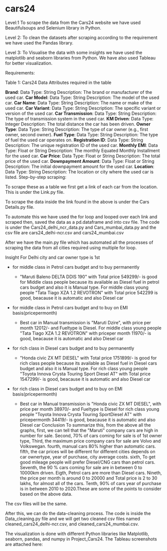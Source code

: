 # cars24

Level:1 To scrape the data from the Cars24 website we have used Beautifulsoups and Selenium library in Python.

Level 2: To clean the datasets after scraping according to the requirement we have used the Pandas library.

Level 3: To Visualise the data with some insights we have used the matplotlib and seaborn libraries from Python. We have also used Tableau for better visualization.

Requirements:

Table 1: Cars24 Data Attributes required in the table

**Brand**:
Data Type: String
Description: The brand or manufacturer of the used car.
**Car Model**:
Data Type: String
Description: The model of the used car.
**Car Name**:
Data Type: String
Description: The name or make of the used car.
**Car Variant**:
Data Type: String
Description: The specific variant or version of the used car.
**Car Transmission**:
Data Type: String
Description: The type of transmission system in the used car.
**KM Driven**:
Data Type: Integer
Description: The total distance the car has been driven.
**Owner Type**:
Data Type: String
Description: The type of car owner (e.g., first owner, second owner).
**Fuel Type**:
Data Type: String
Description: The type of fuel the used car operates on.
**Registration ID**:
Data Type: String
Description: The unique registration ID of the used car.
**Monthly EMI**:
Data Type: Float or String
Description: The monthly Equated Monthly Installment for the used car.
**Car Price**:
Data Type: Float or String
Description: The total price of the used car.
**Downpayment Amount**:
Data Type: Float or String
Description: The initial downpayment amount for the used car.
**Location**:
Data Type: String
Description: The location or city where the used car is listed.
Step-by-step scraping:

To scrape these as a table we first get a link of each car from the location. This is under the Link.py file.

To scrape the data inside the link found in the above is under the Cars Details.py file.

To automate this we have used the for loop and looped over each link and scraped then, saved the data as a pd.dataframe and into csv file. The code is under the Cars24_delhi_ncr_data.py and Cars_mumbai_data.py and the csv file are cars24_delhi-ncr.csv and cars24_mumbai.csv

After we have the main.py file which has automated all the processes of scraping the data from all cities required using multiple for loop.






Insight
For Delhi city and car owner type is 1st
- for middle class in Petrol cars budget and to buy permanently
   - "Maruti Baleno DELTA DDIS 190" with Total price 549299/- is good for Middle class people because its available as 
     Diesel fuel in petrol cars budget and also it is Manual type. For middle class young people "Tata Tiago XZA 1.2 
     REVOTRON" with Total price 542299 is good, beacause it is automatic and also Diesel car

- for middle class in Petrol cars budget and to buy on EMI basis(pricepermonth)
   - Best car in Manual transmission is "Maruti Dzire", with price per month 12012/- and Fueltype is Diesel.  For middle 
   class young people "Tata Tiago XZA 1.2 REVOTRON" with priceper
   month 11970/- is good, beacause it is automatic and also Diesel car


- for rich class in Diesel cars budget and to buy permanently
   - "Honda civic ZX MT DIESEL" with Total price 1751899/- is good for rich class people because its available as Diesel 
   fuel in Diesel cars budget and also it is Manual type. For rich class young people "Toyota Innova Crysta Touring 
   Sport Diesel AT" with Total price 1547299/- is good, beacause it is automatic and also Diesel car
      
 - for rich class in Diesel cars budget and to buy on EMI basis(pricepermonth)
   - Best car in Manual transmission is "Honda civic ZX MT DIESEL", with price per  month 38970/- and Fueltype is Diesel
   for rich class young people "Toyota Innova Crysta Touring SportDiesel AT" with pricepermonth 34419/- is good, 
   beacause it is automatic and also Diesel car
Conclusion
To summarize this, from the above all the graphs, first, we can tell that the "Maruti" company cars are high in number for sale. Second, 70% of cars coming for sale is of 1st owner type, Third, the maximum price company cars for sale are Volvo and Volkswegan. fourth, manual cars 80% higher than automatic cars. fifth, the car prices will be different for different cities depends on car ownertype, year of purchase, city average costs. sixth, To get good mileage people will prefer Diesel/CNG cars than petrol cars. Seventh, the 90 % cars coming for sale are in between 0 to 10000km driven. Eigth, Petrol cars are more than Diesel cars. Nineth, the price per month is around 0 to 20000 and Total price is 2 to 30 lakhs, for almost all of the cars. Tenth, 90% of cars year of purchase is in between 2010 to 2020.These are some of the points to consider based on the above data.

The csv files will be the same.

After this, we can do the data-cleaning process. The code is inside the Data_cleaning.py file and we will get two cleaned csv files named cleaned_cars24_delhi-ncr.csv, and cleaned_cars24_mumbai.csv.

The visualization is done with different Python libraries like Matplotlib, seaborn, pandas, and numpy in Project_Cars24. The Tableau screenshots are attached here:
